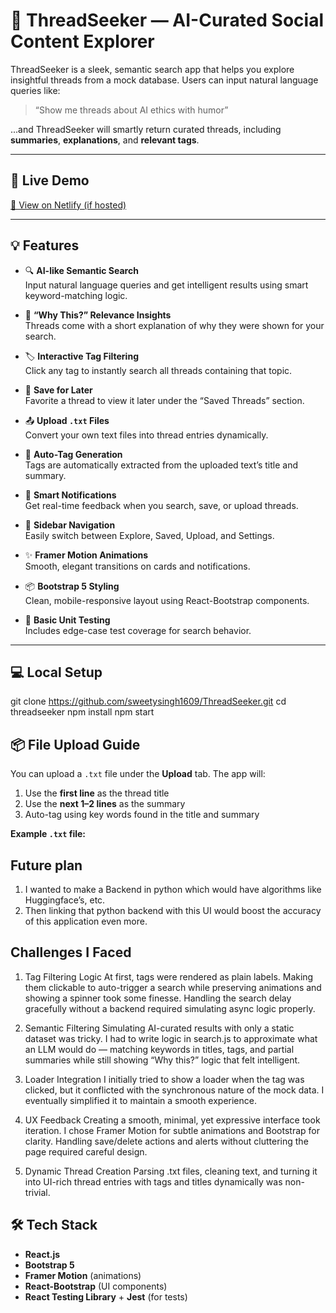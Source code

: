 # 🧵 ThreadSeeker — AI-Curated Social Content Explorer

ThreadSeeker is a sleek, semantic search app that helps you explore insightful threads from a mock database. Users can input natural language queries like:

> “Show me threads about AI ethics with humor”

...and ThreadSeeker will smartly return curated threads, including **summaries**, **explanations**, and **relevant tags**.

---

## 🚀 Live Demo

[🔗 View on Netlify (if hosted)](https://your-netlify-link.com)

---

## 💡 Features

- 🔍 **AI-like Semantic Search**  
  Input natural language queries and get intelligent results using smart keyword-matching logic.

- 🧠 **“Why This?” Relevance Insights**  
  Threads come with a short explanation of why they were shown for your search.

- 🏷️ **Interactive Tag Filtering**  
  Click any tag to instantly search all threads containing that topic.

- 💾 **Save for Later**  
  Favorite a thread to view it later under the “Saved Threads” section.

- 📤 **Upload `.txt` Files**  
  Convert your own text files into thread entries dynamically.

- 🔖 **Auto-Tag Generation**  
  Tags are automatically extracted from the uploaded text’s title and summary.

- 🔔 **Smart Notifications**  
  Get real-time feedback when you search, save, or upload threads.

- 🧭 **Sidebar Navigation**  
  Easily switch between Explore, Saved, Upload, and Settings.

- ✨ **Framer Motion Animations**  
  Smooth, elegant transitions on cards and notifications.

- 📦 **Bootstrap 5 Styling**  
  Clean, mobile-responsive layout using React-Bootstrap components.

- 🧪 **Basic Unit Testing**  
  Includes edge-case test coverage for search behavior.
---

## 💻 Local Setup

git clone https://github.com/sweetysingh1609/ThreadSeeker.git
cd threadseeker
npm install
npm start

## 📦 File Upload Guide

You can upload a `.txt` file under the **Upload** tab. The app will:

1. Use the **first line** as the thread title  
2. Use the **next 1–2 lines** as the summary  
3. Auto-tag using key words found in the title and summary

**Example `.txt` file:**

## Future plan
1. I wanted to make a Backend in python which would have algorithms like Huggingface’s, etc.
2. Then linking that python backend with this UI would boost the accuracy of this application even more.

## Challenges I Faced
1. Tag Filtering Logic
At first, tags were rendered as plain labels. Making them clickable to auto-trigger a search while preserving animations and showing a spinner took some finesse. Handling the search delay gracefully without a backend required simulating async logic properly.

2. Semantic Filtering
Simulating AI-curated results with only a static dataset was tricky. I had to write logic in search.js to approximate what an LLM would do — matching keywords in titles, tags, and partial summaries while still showing “Why this?” logic that felt intelligent.

3. Loader Integration
I initially tried to show a loader when the tag was clicked, but it conflicted with the synchronous nature of the mock data. I eventually simplified it to maintain a smooth experience.

4. UX Feedback
Creating a smooth, minimal, yet expressive interface took iteration. I chose Framer Motion for subtle animations and Bootstrap for clarity. Handling save/delete actions and alerts without cluttering the page required careful design.

5. Dynamic Thread Creation
Parsing .txt files, cleaning text, and turning it into UI-rich thread entries with tags and titles dynamically was non-trivial.


## 🛠️ Tech Stack

- **React.js**  
- **Bootstrap 5**  
- **Framer Motion** (animations)  
- **React-Bootstrap** (UI components)  
- **React Testing Library** + **Jest** (for tests)
